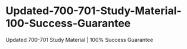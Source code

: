 # Updated-700-701-Study-Material-100-Success-Guarantee
Updated 700-701 Study Material | 100% Success Guarantee

